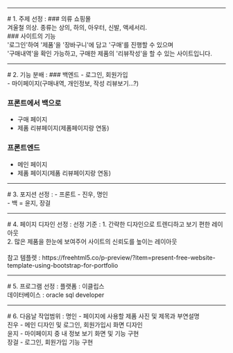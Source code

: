 <hr/>
# 1. 주제 선정 :
### 의류 쇼핑몰 <br/>
겨울철 의상. 종류는 상의, 하의, 아우터, 신발, 액세서리. <br/>
### 사이트의 기능<br/>
'로그인'하여 '제품'을 '장바구니'에 담고 '구매'를 진행할 수 있으며<br/>
'구매내역'을 확인 가능하고, 구매한 제품의 '리뷰작성'을 할 수 있는 사이트입니다.<br/>

<hr/>
# 2. 기능 분배 :
### 백엔드  
- 로그인, 회원가입<br/>
- 마이페이지(구매내역, 개인정보, 작성 리뷰보기…?)  

### 프론트에서 백으로  
- 구매 페이지<br/>
- 제품 리뷰페이지(제품페이지랑 연동)  

### 프론트엔드  
- 메인 페이지<br/>
- 제품 페이지(제품 리뷰페이지랑 연동)  

<hr/>
# 3. 포지션 선정 :
- 프론트 - 진우, 명인  <br/>
- 백 = 윤지, 장걸  

<hr/>
# 4. 페이지 디자인 선정 :
선정 기준 : 
1. 간략한 디자인으로 트렌디하고 보기 편한 레이아웃  <br/>
2. 많은 제품을 한눈에 보여주어 사이트의 신뢰도를 높이는 레이아웃  <br/> 
<br/>
참고 템플렛 : https://freehtml5.co/p-preview/?item=present-free-website-template-using-bootstrap-for-portfolio <br/>

<hr/>
# 5. 프로그램 선정 :
플랫폼 : 이클립스  <br/>
데이터베이스 : oracle sql developer  <br/>

<hr/>
# 6. 다음날 작업범위 :
명인 - 페이지에 사용할 제품 사진 및 제목과 부연설명  <br/>
진우 - 메인 디자인 및 로그인, 회원가입시 화면 디자인  <br/>
윤지 - 마이페이지 중 내 정보 보기 화면 및 기능 구현  <br/>
장걸 - 로그인, 회원가입 기능 구현  <br/>

